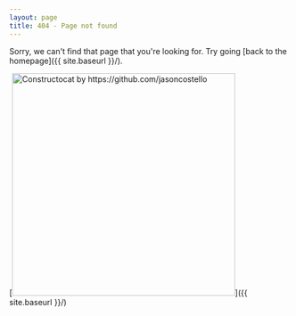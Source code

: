 ```yaml
---
layout: page
title: 404 - Page not found
---
```


Sorry, we can't find that page that you're looking for. Try going [back to the homepage]({{ site.baseurl }}/).

[<img src="{{ site.baseurl }}/images/404.jpg" alt="Constructocat by https://github.com/jasoncostello" style="width: 400px;"/>]({{ site.baseurl }}/)